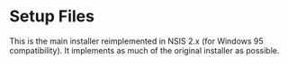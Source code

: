 # Setup Files

This is the main installer reimplemented in NSIS 2.x (for Windows 95 compatibility). It implements as much of the original installer as possible.
